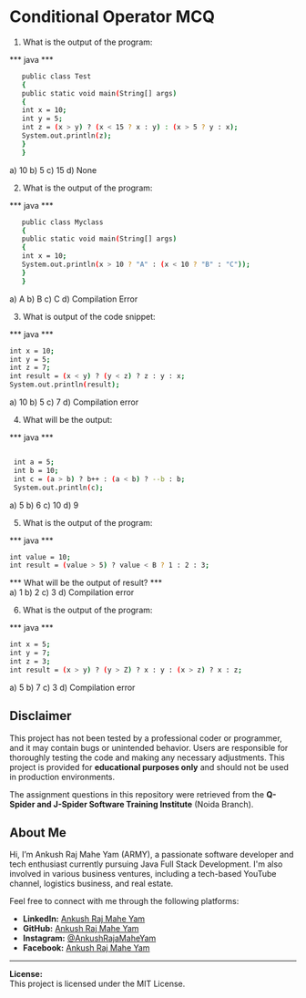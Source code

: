 # Conditional Operator MCQ

1. What is the output of the program:

*** java ***
```bash
   public class Test 
   { 
   public static void main(String[] args)
   { 
   int x = 10; 
   int y = 5; 
   int z = (x > y) ? (x < 15 ? x : y) : (x > 5 ? y : x); 
   System.out.println(z); 
   } 
   } 
```
a) 10 
b) 5 
c) 15 
d) None 




2. What is the output of the program:

*** java ***
```bash
   public class Myclass 
   { 
   public static void main(String[] args)
   { 
   int x = 10; 
   System.out.println(x > 10 ? "A" : (x < 10 ? "B" : "C")); 
   } 
   } 
```
a) A
b) B 
c) C 
d) Compilation Error


3. What is output of the code snippet: 

*** java ***
 ```bash
int x = 10; 
int y = 5; 
int z = 7; 
int result = (x < y) ? (y < z) ? z : y : x; 
System.out.println(result); 
   ```
a) 10 
b)  5 
c) 7 
d) Compilation error 



4. What will be the output:

*** java ***
 ```bash

  int a = 5; 
  int b = 10; 
  int c = (a > b) ? b++ : (a < b) ? --b : b;
  System.out.println(c);   

   ```
a) 5
b) 6
c) 10
d) 9



5. What is the output of the program:

*** java ***
 ```bash
int value = 10; 
int result = (value > 5) ? value < B ? 1 : 2 : 3;

   ```
*** What will be the output of result? ***   
a) 1
b) 2
c) 3
d) Compilation error



6. What is the output of the program:

*** java ***
 ```bash
int x = 5;
int y = 7;
int z = 3;
int result = (x > y) ? (y > Z) ? x : y : (x > z) ? x : z;
   ```
a) 5
b) 7
c) 3
d) Compilation error






## Disclaimer

This project has not been tested by a professional coder or programmer, and it may contain bugs or unintended behavior. Users are responsible for thoroughly testing the code and making any necessary adjustments. This project is provided for **educational purposes only** and should not be used in production environments.

The assignment questions in this repository were retrieved from the **Q-Spider and J-Spider Software Training Institute** (Noida Branch).

## About Me

Hi, I’m Ankush Raj Mahe Yam (ARMY), a passionate software developer and tech enthusiast currently pursuing Java Full Stack Development. I'm also involved in various business ventures, including a tech-based YouTube channel, logistics business, and real estate.

Feel free to connect with me through the following platforms:

- **LinkedIn:** [Ankush Raj Mahe Yam](https://linkedin.com/in/AnkushRajMaheYam)
- **GitHub:** [Ankush Raj Mahe Yam](https://github.com/AnkushRajMaheYam)
- **Instagram:** [@AnkushRajaMaheYam](https://instagram.com/AnkushRajaMaheYam)
- **Facebook:** [Ankush Raj Mahe Yam](https://facebook.com/AnkushRajMaheYam)

---

**License:**  
This project is licensed under the MIT License.

